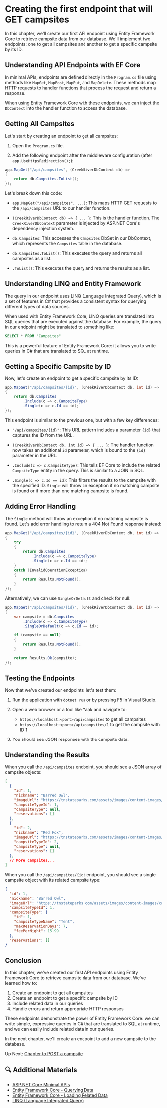 # Creating the first endpoint that will GET campsites

In this chapter, we'll create our first API endpoint using Entity Framework Core to retrieve campsite data from our database. We'll implement two endpoints: one to get all campsites and another to get a specific campsite by its ID.

## Understanding API Endpoints with EF Core

In minimal APIs, endpoints are defined directly in the `Program.cs` file using methods like `MapGet`, `MapPost`, `MapPut`, and `MapDelete`. These methods map HTTP requests to handler functions that process the request and return a response.

When using Entity Framework Core with these endpoints, we can inject the `DbContext` into the handler function to access the database.

## Getting All Campsites

Let's start by creating an endpoint to get all campsites:

1. Open the `Program.cs` file.

2. Add the following endpoint after the middleware configuration (after `app.UseHttpsRedirection();`):

```csharp
app.MapGet("/api/campsites", (CreekRiverDbContext db) =>
{
    return db.Campsites.ToList();
});
```

Let's break down this code:

- `app.MapGet("/api/campsites", ...)`: This maps HTTP GET requests to the `/api/campsites` URL to our handler function.

- `(CreekRiverDbContext db) => { ... }`: This is the handler function. The `CreekRiverDbContext` parameter is injected by ASP.NET Core's dependency injection system.

- `db.Campsites`: This accesses the `Campsites` DbSet in our DbContext, which represents the `Campsites` table in the database.

- `db.Campsites.ToList()`: This executes the query and returns all campsites as a list.

- `.ToList()`: This executes the query and returns the results as a list.

## Understanding LINQ and Entity Framework

The query in our endpoint uses LINQ (Language Integrated Query), which is a set of features in C# that provides a consistent syntax for querying different types of data sources.

When used with Entity Framework Core, LINQ queries are translated into SQL queries that are executed against the database. For example, the query in our endpoint might be translated to something like:

```sql
SELECT * FROM "Campsites"
```

This is a powerful feature of Entity Framework Core: it allows you to write queries in C# that are translated to SQL at runtime.

## Getting a Specific Campsite by ID

Now, let's create an endpoint to get a specific campsite by its ID:

```csharp
app.MapGet("/api/campsites/{id}", (CreekRiverDbContext db, int id) =>
{
    return db.Campsites
        .Include(c => c.CampsiteType)
        .Single(c => c.Id == id);
});
```

This endpoint is similar to the previous one, but with a few key differences:

- `"/api/campsites/{id}"`: This URL pattern includes a parameter `{id}` that captures the ID from the URL.

- `(CreekRiverDbContext db, int id) => { ... }`: The handler function now takes an additional `id` parameter, which is bound to the `{id}` parameter in the URL.

- `.Include(c => c.CampsiteType)`: This tells EF Core to include the related `CampsiteType` entity in the query. This is similar to a JOIN in SQL.

- `.Single(c => c.Id == id)`: This filters the results to the campsite with the specified ID. `Single` will throw an exception if no matching campsite is found or if more than one matching campsite is found.

## Adding Error Handling

The `Single` method will throw an exception if no matching campsite is found. Let's add error handling to return a 404 Not Found response instead:

```csharp
app.MapGet("/api/campsites/{id}", (CreekRiverDbContext db, int id) =>
{
    try
    {
        return db.Campsites
            .Include(c => c.CampsiteType)
            .Single(c => c.Id == id);
    }
    catch (InvalidOperationException)
    {
        return Results.NotFound();
    }
});
```

Alternatively, we can use `SingleOrDefault` and check for null:

```csharp
app.MapGet("/api/campsites/{id}", (CreekRiverDbContext db, int id) =>
{
    var campsite = db.Campsites
        .Include(c => c.CampsiteType)
        .SingleOrDefault(c => c.Id == id);

    if (campsite == null)
    {
        return Results.NotFound();
    }

    return Results.Ok(campsite);
});
```

## Testing the Endpoints

Now that we've created our endpoints, let's test them:

1. Run the application with `dotnet run` or by pressing F5 in Visual Studio.

2. Open a web browser or a tool like Yaak and navigate to:
   - `https://localhost:<port>/api/campsites` to get all campsites
   - `https://localhost:<port>/api/campsites/1` to get the campsite with ID 1

3. You should see JSON responses with the campsite data.

## Understanding the Results

When you call the `/api/campsites` endpoint, you should see a JSON array of campsite objects:

```json
[
  {
    "id": 1,
    "nickname": "Barred Owl",
    "imageUrl": "https://tnstateparks.com/assets/images/content-images/campgrounds/249/colsp-area2-site73.jpg",
    "campsiteTypeId": 1,
    "campsiteType": null,
    "reservations": []
  },
  {
    "id": 2,
    "nickname": "Red Fox",
    "imageUrl": "https://tnstateparks.com/assets/images/content-images/campgrounds/249/colsp-area2-site73.jpg",
    "campsiteTypeId": 2,
    "campsiteType": null,
    "reservations": []
  },
  // More campsites...
]
```

When you call the `/api/campsites/{id}` endpoint, you should see a single campsite object with its related campsite type:

```json
{
  "id": 1,
  "nickname": "Barred Owl",
  "imageUrl": "https://tnstateparks.com/assets/images/content-images/campgrounds/249/colsp-area2-site73.jpg",
  "campsiteTypeId": 1,
  "campsiteType": {
    "id": 1,
    "campsiteTypeName": "Tent",
    "maxReservationDays": 7,
    "feePerNight": 15.99
  },
  "reservations": []
}
```

## Conclusion

In this chapter, we've created our first API endpoints using Entity Framework Core to retrieve campsite data from our database. We've learned how to:

1. Create an endpoint to get all campsites
2. Create an endpoint to get a specific campsite by ID
3. Include related data in our queries
4. Handle errors and return appropriate HTTP responses

These endpoints demonstrate the power of Entity Framework Core: we can write simple, expressive queries in C# that are translated to SQL at runtime, and we can easily include related data in our queries.

In the next chapter, we'll create an endpoint to add a new campsite to the database.

Up Next: [Chapter to POST a campsite](./creek-river-post-campsite.md)

## 🔍 Additional Materials

- [ASP.NET Core Minimal APIs](https://docs.microsoft.com/en-us/aspnet/core/fundamentals/minimal-apis)
- [Entity Framework Core - Querying Data](https://docs.microsoft.com/en-us/ef/core/querying/)
- [Entity Framework Core - Loading Related Data](https://docs.microsoft.com/en-us/ef/core/querying/related-data/)
- [LINQ (Language Integrated Query)](https://docs.microsoft.com/en-us/dotnet/csharp/programming-guide/concepts/linq/)